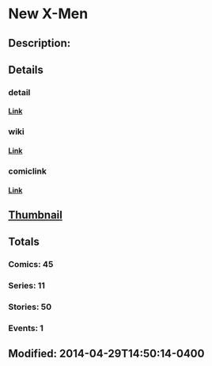 # New X-Men
## Description: 
## Details
### detail
#### [Link](http://marvel.com/characters/1588/new_x-men?utm_campaign=apiRef&utm_source=225578a89fc76f3d20fbffda5d17a88d)
### wiki
#### [Link](http://marvel.com/universe/New%20X-Men?utm_campaign=apiRef&utm_source=225578a89fc76f3d20fbffda5d17a88d)
### comiclink
#### [Link](http://marvel.com/comics/characters/1011271/new_x-men?utm_campaign=apiRef&utm_source=225578a89fc76f3d20fbffda5d17a88d)
## [Thumbnail](http://i.annihil.us/u/prod/marvel/i/mg/6/90/535ff4561d2d5.jpg)
## Totals
### Comics: 45
### Series: 11
### Stories: 50
### Events: 1
## Modified: 2014-04-29T14:50:14-0400
